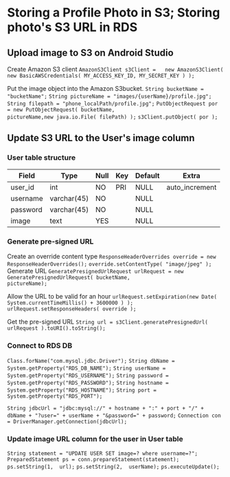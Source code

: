 # Storing a Profile Photo in S3; Storing photo's S3 URL in RDS


## Upload image to S3 on Android Studio
Create Amazon S3 client
`AmazonS3Client s3Client =   new AmazonS3Client( new BasicAWSCredentials( MY_ACCESS_KEY_ID, MY_SECRET_KEY ) );`

Put the image object into the Amazon S3bucket.
`String bucketName = "bucketName";`
`String pictureName = "images/{userName}/profile.jpg";`
`String filepath = "phone_localPath/profile.jpg";`
`PutObjectRequest por = new PutObjectRequest( bucketName,                          pictureName,new java.io.File( filePath) );`
`s3Client.putObject( por );`
## Update S3 URL to the User's image column

### User table structure


| Field    | Type        | Null | Key | Default | Extra          |
|----------|-------------|------|-----|---------|----------------|
| user_id  | int         | NO   | PRI | NULL    | auto_increment |
| username | varchar(45) | NO   |     | NULL    |                |
| password | varchar(45) | NO   |     | NULL    |                |
| image    | text        | YES  |     | NULL    |                |
### Generate pre-signed URL
Create an override content type
`ResponseHeaderOverrides override = new ResponseHeaderOverrides();`
`override.setContentType( "image/jpeg" );`
Generate URL
`GeneratePresignedUrlRequest urlRequest = new GeneratePresignedUrlRequest( bucketName,                                     pictureName);`

Allow the URL to be valid for an hour
`urlRequest.setExpiration(new Date( System.currentTimeMillis() + 3600000 ) );`
`urlRequest.setResponseHeaders( override );`

Get the pre-signed URL
`String url = s3Client.generatePresignedUrl( urlRequest ).toURI().toString();`

### Connect to RDS DB
`Class.forName("com.mysql.jdbc.Driver");`
 `String dbName = System.getProperty("RDS_DB_NAME");` 
 `String userName = System.getProperty("RDS_USERNAME");` 
 `String password = System.getProperty("RDS_PASSWORD");` 
 `String hostname = System.getProperty("RDS_HOSTNAME");` 
 `String port = System.getProperty("RDS_PORT");` 
 
 `String jdbcUrl = "jdbc:mysql://" + hostname + ":" + port + "/" + dbName + "?user=" + userName + "&password=" + password;` 
 `Connection con = DriverManager.getConnection(jdbcUrl);`
### Update image URL column for the user in User table
`String statement = "UPDATE USER SET image=? where username=?";`
`PreparedStatement ps = conn.prepareStatement(statement);`
`ps.setString(1,  url);` 
`ps.setString(2,  userName);`
`ps.executeUpdate();`



